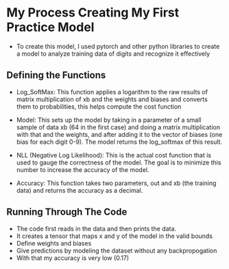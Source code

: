 # My Process Creating My First Practice Model

- To create this model, I used pytorch and other python libraries to create a model to analyze training data of digits and recognize it effectively

## Defining the Functions

- Log_SoftMax: This function applies a logarithm to the raw results of matrix multiplication of xb and the weights and biases
and converts them to probabilities, this helps compute the cost function

- Model: This sets up the model by taking in a parameter of a small sample of data xb (64 in the first case) and doing a matrix multiplication with that and the weights, and after adding it to the vector of biases (one bias for each digit 0-9). The model returns the log_softmax of this result.

- NLL (Negative Log Likelihood): This is the actual cost function that is used to gauge the correctness of the model. The goal is to minimize this number to increase the accuracy of the model. 

- Accuracy: This function takes two parameters, out and xb (the training data) and returns the accuracy as a decimal.

## Running Through The Code

- The code first reads in the data and then prints the data. 
- It creates a tensor that maps x and y of the model in the valid bounds
- Define weights and biases
- Give predictions by modeling the dataset without any backpropogation
- With that my accuracy is very low (0.17)

